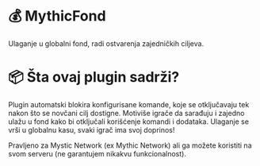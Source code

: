 # 💰 MythicFond
Ulaganje u globalni fond, radi ostvarenja zajedničkih ciljeva.

# 📦 Šta ovaj plugin sadrži?
Plugin automatski blokira konfigurisane komande, koje se otključavaju tek nakon što se novčani cilj dostigne.
Motiviše igrače da sarađuju i zajedno ulažu u fond kako bi otključali korišćenje komandi i dodataka.
Ulaganje se vrši u globalnu kasu, svaki igrač ima svoj doprinos!

Pravljeno za Mystic Network (ex Mythic Network) ali ga možete koristiti na svom serveru (ne garantujem nikakvu funkcionalnost).
